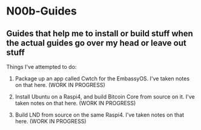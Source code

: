 # N00b-Guides
## Guides that help me to install or build stuff when the actual guides go over my head or leave out stuff

Things I've attempted to do:

1) Package up an app called Cwtch for the EmbassyOS. I've taken notes on that here. (WORK IN PROGRESS)

2) Install Ubuntu on a Raspi4, and build Bitcoin Core from source on it. I've taken notes on that here. (WORK IN PROGRESS)

3) Build LND from source on the same Raspi4. I've taken notes on that here. (WORK IN PROGRESS)